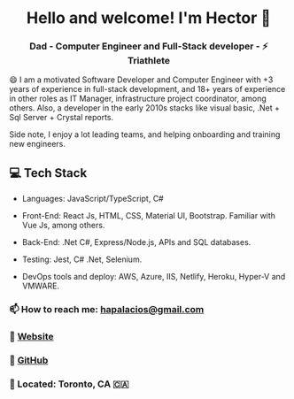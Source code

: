 <h1 align="center">
    Hello and welcome! I'm Hector 👋 
</h1>

<h3 align="center">
    Dad - Computer Engineer and Full-Stack developer -  ⚡ Triathlete
</h3>

😄 I am a motivated Software Developer and Computer Engineer with +3 years of experience in full-stack development, and 18+ years of experience in other roles as IT Manager, infrastructure project coordinator, among others. Also, a developer in the early 2010s stacks like visual basic, .Net + Sql Server + Crystal reports.

Side note, I enjoy a lot leading teams, and helping onboarding and training new engineers.


## 💻 Tech Stack
* Languages: JavaScript/TypeScript, C#
* Front-End: React Js, HTML, CSS, Material UI, Bootstrap. Familiar with Vue Js, among others.
* Back-End: .Net C#, Express/Node.js, APIs and SQL databases.

* Testing: Jest, C# .Net, Selenium.
* DevOps tools and deploy: AWS, Azure, IIS, Netlify, Heroku, Hyper-V and VMWARE.


### 📫 How to reach me: hapalacios@gmail.com
### :link: [Website](https://hectorpalacios.ca)
### :link: [GitHub](https://github.com/hapalacios)
### 📍 Located: Toronto, CA 🇨🇦 
